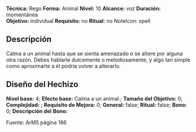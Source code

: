 
**Técnica:** Rego
**Forma:** Animal
**Nivel:** 10
**Alcance:** voz 
**Duración:** momentánea  
**Objetivo:** individual
**Requisito:** no
**Ritual:** no
NoteIcon: spell



## Descripción 
<p>Calma a un animal hasta que se sienta amenazado o se altere por alguna otra razón. Debes hablarle dulcemente o melodiosamente, y algo tan simple como aproximarte a él podría volver a alterarlo.</p>

## Diseño del Hechizo 

**Nivel base:** 4; **Efecto base:** Calma a un animal.;  **Tamaño del **Objetivo:**** 0; **Complejidad:** ; **Requisito de Mejora:** 0; **General:** false; **Ritual:** false; **Bono:** 0; **Descripción del** **Bono:** 

Fuente: ArM5 página 186